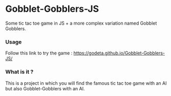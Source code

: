 # Gobblet-Gobblers-JS
Some tic tac toe game in JS + a more complex variation named Gobblet Gobblers.


### Usage
Follow this link to try the game : https://godeta.github.io/Gobblet-Gobblers-JS/

### What is it ?

This is a project in which you will find the famous tic tac toe game with an AI but also Gobblet-Gobblers with an AI.